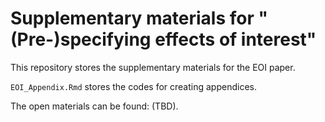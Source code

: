 # Supplementary materials for "(Pre-)specifying effects of interest"

This repository stores the supplementary materials for the EOI paper.

`EOI_Appendix.Rmd` stores the codes for creating appendices. 

The open materials can be found: (TBD). 
